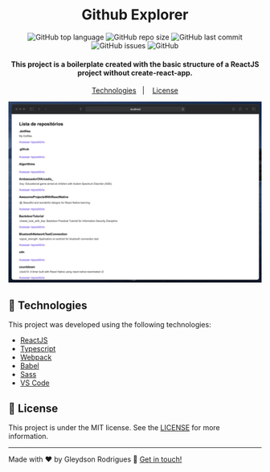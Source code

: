 <h1 align="center">
    Github Explorer
</h1>

<p align="center">
  <img alt="GitHub top language" src="https://img.shields.io/github/languages/top/gleydson/github-explorer">

  <img alt="GitHub repo size" src="https://img.shields.io/github/repo-size/gleydson/github-explorer">

  <img alt="GitHub last commit" src="https://img.shields.io/github/last-commit/gleydson/github-explorer">

  <img alt="GitHub issues" src="https://img.shields.io/github/issues/gleydson/github-explorer">

  <img alt="GitHub" src="https://img.shields.io/github/license/gleydson/github-explorer">
</p>

<h4 align="center">
  This project is a boilerplate created with the basic structure of a ReactJS project without create-react-app.
</h4>

<p align="center">
  <a href="#rocket-technologies">Technologies</a>&nbsp;&nbsp;&nbsp;|&nbsp;&nbsp;&nbsp;
  <a href="#memo-license">License</a>
</p>

![App Screenshot](screenshot.png)

## :rocket: Technologies

This project was developed using the following technologies:

- [ReactJS](https://reactjs.org/)
- [Typescript](https://www.typescriptlang.org)
- [Webpack](https://webpack.js.org/)
- [Babel](https://babeljs.io/)
- [Sass](https://sass-lang.com/)
- [VS Code](https://code.visualstudio.com/)

## :memo: License

This project is under the MIT license. See the [LICENSE](https://github.com/gleydson/github-explorer/blob/master/LICENSE) for more information.

---

Made with ♥ by Gleydson Rodrigues :wave: [Get in touch!](https://www.linkedin.com/in/gleydsonsr/)
